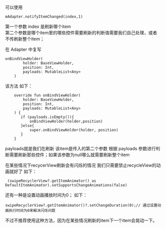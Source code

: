 可以使用

```mAdapter.notifyItemChanged(index,1)   ``` 

第一个参数 index 是刷新哪个item <br> 第二个参数是哪个item里的哪些控件需要刷新的判断值需要我们自己处理，或者不传刷新整个item；

在 Adapter 中复写  
``` 
onBindViewHolder(
        holder: BaseViewHolder,
        position: Int,
        payloads: MutableList<Any>
    ) 
```
该方法
如下：
```
    override fun onBindViewHolder(
        holder: BaseViewHolder,
        position: Int,
        payloads: MutableList<Any>
    ) {
       if (payloads.isEmpty()){
           onBindViewHolder(holder,position)
       }else{
           super.onBindViewHolder(holder, position)
       }
    }
```
payloads就是我们在刷新 该item是传入的第二个参数
根据  payloads 参数进行判断需要刷新那些控件；如果该参数为null哪么就需要刷新整个item


在某些情况下recycerView刷新会有闪烁的情况  我们只需要禁止recycleView的动画就好了 如下：
```
 (swipeRecyclerView?.getItemAnimator() as DefaultItemAnimator).setSupportsChangeAnimations(false)
```

还有一种是设置动画播放时间为0；
如下：
```
swipeRecyclerView?.getItemAnimator()?.setChangeDuration(0);// 通过设置动画执行时间为0来解决闪烁问题
```
不过不推荐使用这种方法，因为在某些情况刷新的item下一个item会晃动一下。